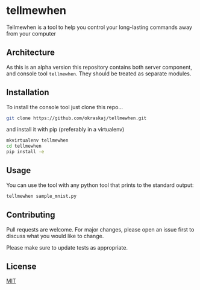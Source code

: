 # tellmewhen

Tellmewhen is a tool to help you control your long-lasting commands away
 from your computer 

## Architecture
As this is an alpha version this repository contains both server component,
 and console tool `tellmewhen`. They should be treated as separate modules.

## Installation

To install the console tool just clone this repo...
```bash
git clone https://github.com/okraskaj/tellmewhen.git
```
and install it with pip (preferably in a virtualenv)
```bash
mkvirtualenv tellmewhen
cd tellmewhen
pip install -e 
```

## Usage

You can use the tool with any python tool that prints to the standard output:

```bash
tellmewhen sample_mnist.py

```

## Contributing
Pull requests are welcome. For major changes, please open an issue first to discuss what you would like to change.

Please make sure to update tests as appropriate.

## License
[MIT](https://choosealicense.com/licenses/mit/)
